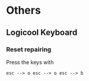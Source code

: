 # Others

## Logicool Keyboard

### Reset repairing

Press the keys with

```
esc --> o esc --> o esc --> b
```
